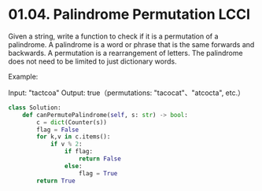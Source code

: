 # 01.04. Palindrome Permutation LCCI

Given a string, write a function to check if it is a permutation of a palindrome. A palindrome is a word or phrase that is the same forwards and backwards. A permutation is a rearrangement of letters. The palindrome does not need to be limited to just dictionary words.

 

Example:

Input: "tactcoa"
Output: true（permutations: "tacocat"、"atcocta", etc.）


```python
class Solution:
    def canPermutePalindrome(self, s: str) -> bool:
        c = dict(Counter(s))
        flag = False
        for k,v in c.items():
            if v % 2:
                if flag:
                    return False
                else:
                    flag = True
        return True
```


